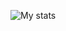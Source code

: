 ![My stats](https://github-readme-stats.vercel.app/api?username=raunak51299&show_icons=true&include_all_commits=true&theme=dark)
